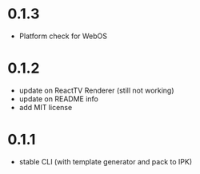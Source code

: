 # 0.1.3

- Platform check for WebOS

# 0.1.2

- update on ReactTV Renderer (still not working)
- update on README info
- add MIT license

# 0.1.1

- stable CLI (with template generator and pack to IPK)
